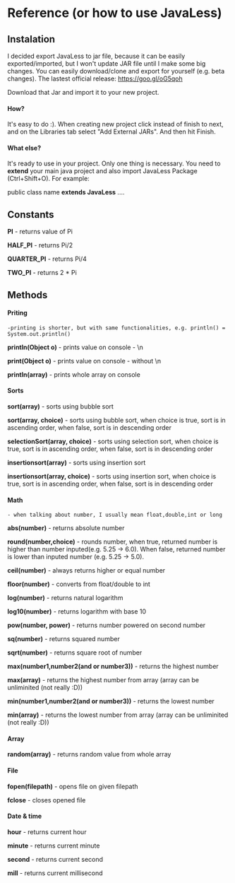 # Reference (or how to use JavaLess)


## Instalation
I decided export JavaLess to jar file, because it can be easily exported/imported, but I won't update JAR file until I make some big changes. You can easily download/clone and export for yourself (e.g. beta changes).
The lastest official release: https://goo.gl/oG5qoh

Download that Jar and import it to your new project.
#### How?
It's easy to do :). When creating new project click instead of finish to next, and on the Libraries tab select "Add External JARs". And then hit Finish.

#### What else?
It's ready to use in your project. Only one thing is necessary. You need to **extend** your main java project and also import JavaLess Package (Ctrl+Shift+O).
For example: 

public class name **extends JavaLess** .... 

## Constants
**PI** - returns value of Pi

**HALF_PI** - returns Pi/2

**QUARTER_PI** - returns Pi/4

**TWO_PI** - returns 2 * Pi

## Methods

#### Priting
	-printing is shorter, but with same functionalities, e.g. println() = System.out.println()

**println(Object o)** - prints value on console - \n

**print(Object o)** - prints value on console - without \n

**println(array)** - prints whole array on console

#### Sorts
**sort(array)** - sorts using bubble sort

**sort(array, choice)** - sorts using bubble sort, when choice is true, sort is in ascending order, when false, sort is in descending order

**selectionSort(array, choice)** - sorts using selection sort, when choice is true, sort is in ascending order, when false, sort is in descending order

**insertionsort(array)** - sorts using insertion sort

**insertionsort(array, choice)** - sorts using insertion sort, when choice is true, sort is in ascending order, when false, sort is in descending order

#### Math
	- when talking about number, I usually mean float,double,int or long

**abs(number)** - returns absolute number

**round(number,choice)** - rounds number, when true, returned number is higher than number inputed(e.g. 5.25 -> 6.0). When false, returned number is lower than inputed number (e.g. 5.25 -> 5.0).

**ceil(number)** - always returns higher or equal number

**floor(number)** - converts from float/double to int

**log(number)** - returns natural logarithm 

**log10(number)** - returns logarithm with base 10

**pow(number, power)** - returns number powered on second number

**sq(number)** - returns squared number

**sqrt(number)** - returns square root of number

**max(number1,number2(and or number3))** - returns the highest number

**max(array)** - returns the highest number from array (array can be unliminited (not really :D))

**min(number1,number2(and or number3))** - returns the lowest number

**min(array)** - returns the lowest number from array (array can be unliminited (not really :D))

#### Array
**random(array)** - returns random value from whole array

#### File

**fopen(filepath)** - opens file on given filepath

**fclose** - closes opened file

#### Date & time

**hour** - returns current hour

**minute** - returns current minute

**second** - returns current second

**mill** - returns current millisecond